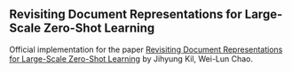 ## Revisiting Document Representations for Large-Scale Zero-Shot Learning

Official implementation for the paper [Revisiting Document Representations for Large-Scale Zero-Shot Learning]() by Jihyung Kil, Wei-Lun Chao.

